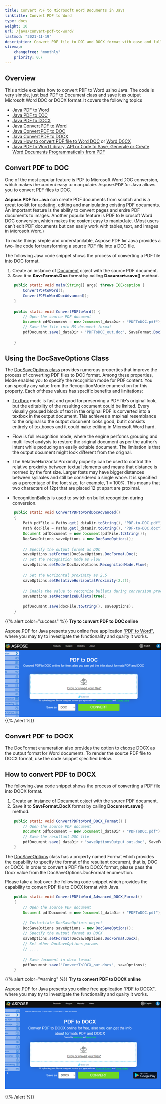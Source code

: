 ```yaml
---
title: Convert PDF to Microsoft Word Documents in Java
linktitle: Convert PDF to Word
type: docs
weight: 10
url: /java/convert-pdf-to-word/
lastmod: "2021-11-19"
description: Convert PDF file to DOC and DOCX format with ease and full control with Aspose.PDF for Java. Learn more how to tune up PDF to Microsoft Word documents conversion.
sitemap:
    changefreq: "monthly"
    priority: 0.7
---
```


## Overview

This article explains how to convert PDF to Word using Java. The code is very simple, just load PDF to Document class and save it as output Microsoft Word DOC or DOCX format. It covers the following topics

- [Java PDF to Word](#convert-pdf-to-doc)
- [Java PDF to DOC](#convert-pdf-to-doc)
- [Java PDF to DOCX](#convert-pdf-to-docx)
- [Java Convert PDF to Word](#convert-pdf-to-docx)
- [Java Convert PDF to DOC](#convert-pdf-to-doc)
- [Java Convert PDF to DOCX](#convert-pdf-to-docx)
- [Java How to convert PDF file to Word DOC](#convert-pdf-to-doc) or [Word DOCX](#convert-pdf-to-docx)
- [Java PDF to Word Library, API or Code to Save, Generate or Create Word Documents Programmatically from PDF](#convert-pdf-to-docx)

## Convert PDF to DOC

One of the most popular feature is PDF to Microsoft Word DOC conversion, which makes the content easy to manipulate. Aspose.PDF for Java allows you to convert PDF files to DOC.

**Aspose.PDF for Java** can create PDF documents from scratch and is a great toolkit for updating, editing and manipulating existing PDF documents. An important feature is the ability to convert pages and entire PDF documents to images. Another popular feature is PDF to Microsoft Word DOC conversion, which makes the content easy to manipulate. (Most users can’t edit PDF documents but can easily work with tables, text, and images in Microsoft Word.)

To make things simple and understandable, Aspose.PDF for Java provides a two-line code for transforming a source PDF file into a DOC file. 

The following Java code snippet shows the process of converting a PDF file into DOC format.

1. Create an instance of [Document](https://reference.aspose.com/page/java/com.aspose.page/document) object with the source PDF document.
2. Save it to **SaveFormat.Doc** format by calling **Document.save()** method.

```java
    public static void main(String[] args) throws IOException {
        ConvertPDFtoWord();
        ConvertPDFtoWordDocAdvanced();
    }

    public static void ConvertPDFtoWord() {
        // Open the source PDF document
        Document pdfDocument = new Document(_dataDir + "PDFToDOC.pdf");
        // Save the file into MS document format
        pdfDocument.save(_dataDir + "PDFToDOC_out.doc", SaveFormat.Doc);

    }
```

## Using the DocSaveOptions Class 

The [DocSaveOptions class](https://reference.aspose.com/pdf/java/com.aspose.pdf/DocSaveOptions) provides numerous properties that improve the process of converting PDF files to DOC format. Among these properties, Mode enables you to specify the recognition mode for PDF content. You can specify any value from the RecognitionMode enumeration for this property. Each of these values has specific benefits and limitations:

- [Textbox](https://reference.aspose.com/pdf/java/com.aspose.pdf/TextBoxField) mode is fast and good for preserving a PDF file’s original look, but the editability of the resulting document could be limited. Every visually grouped block of text in the original PDF is converted into a textbox in the output document. This achieves a maximal resemblance to the original so the output document looks good, but it consists entirely of textboxes and it could make editing in Microsoft Word hard.

- Flow is full recognition mode, where the engine performs grouping and multi-level analysis to restore the original document as per the author’s intent while producing an easily editable document. The limitation is that the output document might look different from the original.

- The RelativeHorizontalProximity property can be used to control the relative proximity between textual elements and means that distance is normed by the font size. Larger fonts may have bigger distances between syllables and still be considered a single whole. It is specified as a percentage of the font size, for example, 1 = 100%. This means that two characters of 12pt that are placed 12 pt apart are proximal.

- RecognitionBullets is used to switch on bullet recognition during conversion.

```java
    public static void ConvertPDFtoWordDocAdvanced()
    {
        Path pdfFile = Paths.get(_dataDir.toString(), "PDF-to-DOC.pdf");
        Path docFile = Paths.get(_dataDir.toString(), "PDF-to-DOC.doc");
        Document pdfDocument = new Document(pdfFile.toString());        
        DocSaveOptions saveOptions = new DocSaveOptions();
        
        // Specify the output format as DOC
        saveOptions.setFormat(DocSaveOptions.DocFormat.Doc);
        // Set the recognition mode as Flow
        saveOptions.setMode(DocSaveOptions.RecognitionMode.Flow);
        
        // Set the Horizontal proximity as 2.5
        saveOptions.setRelativeHorizontalProximity(2.5f);
        
        // Enable the value to recognize bullets during conversion process
        saveOptions.setRecognizeBullets(true);

        pdfDocument.save(docFile.toString(), saveOptions);
    }
```

{{% alert color="success" %}}
**Try to convert PDF to DOC online**

Aspose.PDF for Java presents you online free application ["PDF to Word"](https://products.aspose.app/pdf/conversion/pdf-to-doc), where you may try to investigate the functionality and quality it works.

[![Convert PDF to DOC](pdf_to_word.png)](https://products.aspose.app/pdf/conversion/pdf-to-doc)
{{% /alert %}}

## Convert PDF to DOCX

The DocFormat enumeration also provides the option to choose DOCX as the output format for Word documents. To render the source PDF file to DOCX format, use the code snippet specified below. 

## How to convert PDF to DOCX

The following Java code snippet shows the process of converting a PDF file into DOCX format.

1. Create an instance of [Document](https://reference.aspose.com/page/java/com.aspose.page/document) object with the source PDF document.
2. Save it to **SaveFormat.DocX** format by calling **Document.save()** method.

```java
    public static void ConvertPDFtoWord_DOCX_Format() {
        // Open the source PDF document
        Document pdfDocument = new Document(_dataDir + "PDFToDOC.pdf");
        // Save the resultant DOC file
        pdfDocument.save(_dataDir + "saveOptionsOutput_out.doc", SaveFormat.DocX);
    }
```

The [DocSaveOptions](https://reference.aspose.com/pdf/java/com.aspose.pdf/docsaveoptions) class has a property named Format which provides the capability to specify the format of the resultant document, that is, DOC or DOCX. In order to convert a PDF file to DOCX format, please pass the Docx value from the DocSaveOptions.DocFormat enumeration.

Please take a look over the following code snippet which provides the capability to convert PDF file to DOCX format with Java.

```java
    public static void ConvertPDFtoWord_Advanced_DOCX_Format()
    {        
        // Open the source PDF document
        Document pdfDocument = new Document(_dataDir + "PDFToDOC.pdf");
    
        // Instantiate DocSaveOptions object
        DocSaveOptions saveOptions = new DocSaveOptions();
        // Specify the output format as DOCX
        saveOptions.setFormat(DocSaveOptions.DocFormat.DocX);
        // Set other DocSaveOptions params
        // ....
        
        // Save document in docx format
        pdfDocument.save("ConvertToDOCX_out.docx", saveOptions);
    }
```

{{% alert color="warning" %}}
**Try to convert PDF to DOCX online**

Aspose.PDF for Java presents you online free application ["PDF to DOCX"](https://products.aspose.app/pdf/conversion/pdf-to-docx), where you may try to investigate the functionality and quality it works.

[![Aspose.PDF Convertion PDF to DOCX Free App](pdf_to_docx.png)](https://products.aspose.app/pdf/conversion/pdf-to-docx)

{{% /alert %}}
